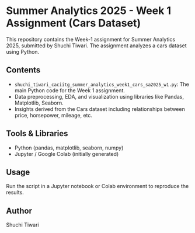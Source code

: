 # Summer Analytics 2025 - Week 1 Assignment (Cars Dataset)

This repository contains the Week-1 assignment for Summer Analytics 2025, submitted by Shuchi Tiwari. The assignment analyzes a cars dataset using Python.

## Contents
- `shuchi_tiwari_caciitg_summer_analytics_week1_cars_sa2025_w1.py`: The main Python code for the Week 1 assignment.
- Data preprocessing, EDA, and visualization using libraries like Pandas, Matplotlib, Seaborn.
- Insights derived from the Cars dataset including relationships between price, horsepower, mileage, etc.

## Tools & Libraries
- Python (pandas, matplotlib, seaborn, numpy)
- Jupyter / Google Colab (initially generated)

## Usage
Run the script in a Jupyter notebook or Colab environment to reproduce the results.

## Author
Shuchi Tiwari
